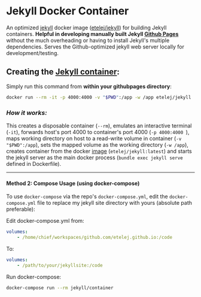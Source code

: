 # Jekyll Docker Container

An optimized [jekyll]("http://jekyllrb.com") docker image ([etelej/jekyll](https://hub.docker.com/r/etelej/jekyll/)) for building Jekyll containers. **Helpful in developing manually built Jekyll [Github Pages]("https://pages.github.com")** without the much overheading or having to install Jekyll's multiple dependencies. Serves the Github-optimized jekyll web server locally for development/testing.   

## Creating the [Jekyll container](https://etelej.github.io/jekyll-container/): 

Simply run this command from **within your githubpages directory**: 

```bash
docker run --rm -it -p 4000:4000 -v "$PWD":/app -w /app etelej/jekyll 
```

### _How it works:_
This creates a disposable container (`--rm`), emulates an interactive terminal (`-it`), forwards host's port 4000 to container's port 4000 (`-p 4000:4000 `), maps working directory on host to a read-write volume in container (`-v "$PWD":/app`), sets the mapped volume as the working directory (`-w /app`), creates container from the docker [image](https://hub.docker.com/r/etelej/jekyll/) (`etelej/jekyll:latest`) and starts the jekyll server as the main docker process (`bundle exec jekyll serve` defined in Dockerfile).


***


#### Method 2: Compose Usage (using **docker-compose**) 

To use `docker-compose` via the repo's `docker-compose.yml`, edit the `docker-compose.yml` file to replace my jekyll site directory with yours (absolute path preferable):

Edit docker-compose.yml from:

```yml
volumes:
    - /home/chief/workspaces/github.com/etelej.github.io:/code
```

To:

```yml
volumes:
    - /path/to/your/jekyllsite:/code
```

Run docker-compose:

```bash
docker-compose run --rm jekyll/container
```
